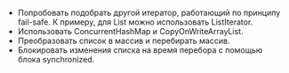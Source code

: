 - Попробовать подобрать другой итератор, работающий по принципу fail-safe. К примеру, для List можно использовать ListIterator.
- Использовать ConcurrentHashMap и CopyOnWriteArrayList.
- Преобразовать список в массив и перебирать массив.
- Блокировать изменения списка на время перебора с помощью блока synchronized.